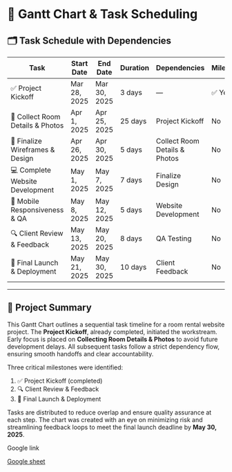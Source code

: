 # 📅 Gantt Chart & Task Scheduling

## 🗂️ Task Schedule with Dependencies

| Task                              | Start Date   | End Date     | Duration | Dependencies                  | Milestone?     |
|-----------------------------------|--------------|--------------|----------|-------------------------------|----------------|
| ✅ Project Kickoff                | Mar 28, 2025 | Mar 30, 2025 | 3 days   | —                             | ✅ Yes          |
| 📸 Collect Room Details & Photos | Apr 1, 2025  | Apr 25, 2025 | 25 days  | Project Kickoff               | No             |
| 🎨 Finalize Wireframes & Design  | Apr 26, 2025 | Apr 30, 2025 | 5 days   | Collect Room Details & Photos | No             |
| 💻 Complete Website Development  | May 1, 2025  | May 7, 2025  | 7 days   | Finalize Design               | No             |
| 🧪 Mobile Responsiveness & QA    | May 8, 2025  | May 12, 2025 | 5 days   | Website Development           | No             |
| 🔍 Client Review & Feedback      | May 13, 2025 | May 20, 2025 | 8 days   | QA Testing                    | No             |
| 🚀 Final Launch & Deployment     | May 21, 2025 | May 30, 2025 | 10 days  | Client Feedback               | No             |

---

## 📄 Project Summary

This Gantt Chart outlines a sequential task timeline for a room rental website project. The **Project Kickoff**, already completed, initiated the workstream. Early focus is placed on **Collecting Room Details & Photos** to avoid future development delays. All subsequent tasks follow a strict dependency flow, ensuring smooth handoffs and clear accountability.

Three critical milestones were identified:
1. ✅ Project Kickoff (completed)
2. 🔍 Client Review & Feedback
3. 🚀 Final Launch & Deployment

Tasks are distributed to reduce overlap and ensure quality assurance at each step. The chart was created with an eye on minimizing risk and streamlining feedback loops to meet the final launch deadline by **May 30, 2025**.

Google link

[Google sheet](https://docs.google.com/spreadsheets/d/1ClFiH9Trz0FttRj8arfxKvac5ut4qU3FL2hH-L_EOaA/edit?usp=sharing)